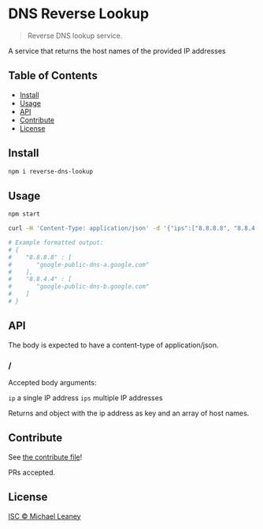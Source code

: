 # DNS Reverse Lookup

> Reverse DNS lookup service.

A service that returns the host names of the provided IP addresses

## Table of Contents

- [Install](#install)
- [Usage](#usage)
- [API](#api)
- [Contribute](#contribute)
- [License](#license)

## Install

```sh
npm i reverse-dns-lookup
```

## Usage

```sh
npm start

curl -H 'Content-Type: application/json' -d '{"ips":["8.8.8.8", "8.8.4.4"]}' http://localhost:8465/

# Example formatted output:
# {
#    "8.8.8.8" : [
#       "google-public-dns-a.google.com"
#    ],
#    "8.8.4.4" : [
#       "google-public-dns-b.google.com"
#    ]
# }
```

## API

The body is expected to have a content-type of application/json.

### /

Accepted body arguments:

`ip` a single IP address
`ips` multiple IP addresses

Returns and object with the ip address as key and an array of host names.


## Contribute

See [the contribute file](CONTRIBUTING.md)!

PRs accepted.

## License

[ISC © Michael Leaney](../LICENSE)
